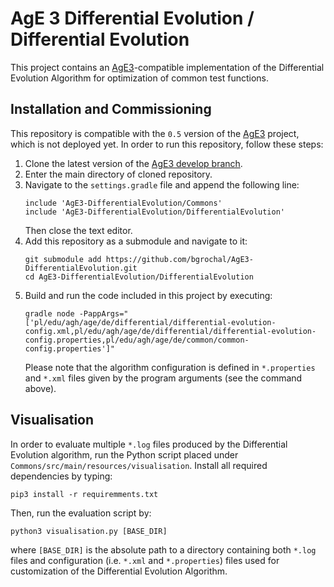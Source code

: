 # AgE 3 Differential Evolution / Differential Evolution
This project contains an [AgE3](https://gitlab.com/age-agh/age3)-compatible implementation of the Differential 
Evolution Algorithm for optimization of common test functions.

## Installation and Commissioning
This repository is compatible with the `0.5` version of the [AgE3](https://gitlab.com/age-agh/age3) project, which is
not deployed yet. In order to run this repository, follow these steps:
 1. Clone the latest version of the [AgE3 develop branch](https://gitlab.com/age-agh/age3/tree/develop).
 2. Enter the main directory of cloned repository.
 3. Navigate to the `settings.gradle` file and append the following line:
    ```
    include 'AgE3-DifferentialEvolution/Commons'
    include 'AgE3-DifferentialEvolution/DifferentialEvolution'
    ```
     Then close the text editor.
 4. Add this repository as a submodule and navigate to it:
    ```
    git submodule add https://github.com/bgrochal/AgE3-DifferentialEvolution.git
    cd AgE3-DifferentialEvolution/DifferentialEvolution
    ```
 5. Build and run the code included in this project by executing:
    ```
    gradle node -PappArgs="['pl/edu/agh/age/de/differential/differential-evolution-config.xml,pl/edu/agh/age/de/differential/differential-evolution-config.properties,pl/edu/agh/age/de/common/common-config.properties']"
    ```
    Please note that the algorithm configuration is defined in `*.properties` and `*.xml` files given by the program 
    arguments (see the command above).

## Visualisation
In order to evaluate multiple `*.log` files produced by the Differential Evolution algorithm, run the Python script 
placed under `Commons/src/main/resources/visualisation`. Install all required dependencies by typing:
```
pip3 install -r requiremments.txt
```
Then, run the evaluation script by:
```
python3 visualisation.py [BASE_DIR]
```
where `[BASE_DIR]` is the absolute path to a directory containing both `*.log` files and configuration (i.e. `*.xml` and
`*.properties`) files used for customization of the Differential Evolution Algorithm.
